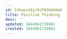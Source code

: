 ```yaml
---
id: I4kwpxeEyr0zPN16mUmbH
title: Positive Thinking
desc: ''
updated: 1644961726961
created: 1644961726961
---
```


